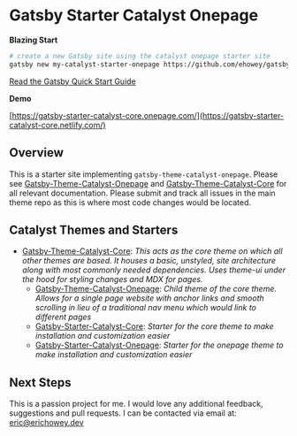 # Gatsby Starter Catalyst Onepage

**Blazing Start**
```sh
# create a new Gatsby site using the catalyst onepage starter site
gatsby new my-catalyst-starter-onepage https://github.com/ehowey/gatsby-starter-catalyst-onepage
```
[Read the Gatsby Quick Start Guide](https://www.gatsbyjs.org/docs/quick-start)

**Demo**

[https://gatsby-starter-catalyst-core.onepage.com/](https://gatsby-starter-catalyst-core.netlify.com/)

## Overview

This is a starter site implementing `gatsby-theme-catalyst-onepage`. Please see [Gatsby-Theme-Catalyst-Onepage](https://github.com/ehowey/gatsby-theme-catalyst-onepage) and [Gatsby-Theme-Catalyst-Core](https://github.com/ehowey/gatsby-theme-catalyst-core) for all relevant documentation. Please submit and track all issues in the main theme repo as this is where most code changes would be located.

## Catalyst Themes and Starters

* [Gatsby-Theme-Catalyst-Core](https://github.com/ehowey/gatsby-theme-catalyst-core): *This acts as the core theme on which all other themes are based. It houses a basic, unstyled, site architecture along with most commonly needed dependencies. Uses theme-ui under the hood for styling changes and MDX for pages.*
  * [Gatsby-Theme-Catalyst-Onepage](https://github.com/ehowey/gatsby-theme-catalyst-onepage): *Child theme of the core theme. Allows for a single page website with anchor links and smooth scrolling in lieu of a traditional nav menu which would link to different pages*
  * [Gatsby-Starter-Catalyst-Core](https://github.com/ehowey/gatsby-starter-catalyst-core): *Starter for the core theme to make installation and customization easier*
  * [Gatsby-Starter-Catalyst-Onepage](https://github.com/ehowey/gatsby-starter-catalyst-onepage): *Starter for the onepage theme to make installation and customization easier*

## Next Steps

This is a passion project for me.  I would love any additional feedback, suggestions and pull requests.  I can be contacted via email at: <eric@erichowey.dev>
